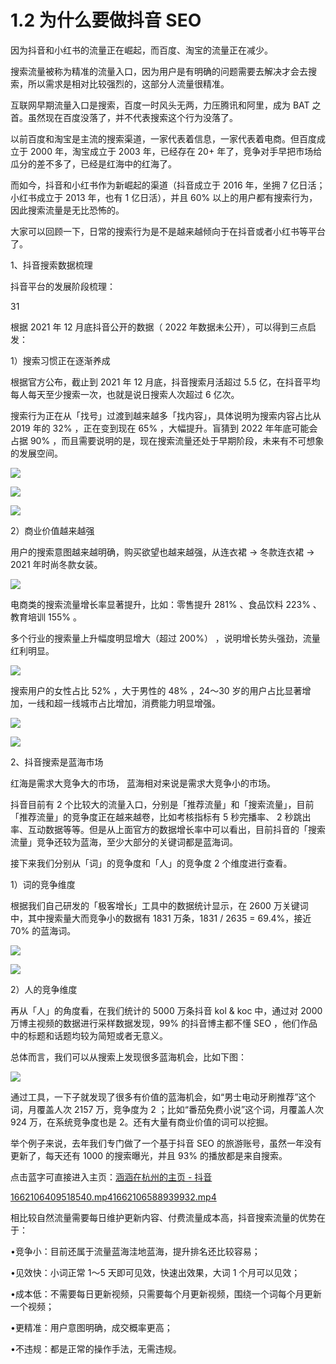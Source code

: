 # 1.2 为什么要做抖音 SEO

因为抖音和小红书的流量正在崛起，而百度、淘宝的流量正在减少。

搜索流量被称为精准的流量入口，因为用户是有明确的问题需要去解决才会去搜索，所以需求是相对比较强烈的，这部分人流量很精准。

互联网早期流量入口是搜索，百度一时风头无两，力压腾讯和阿里，成为 BAT 之首。虽然现在百度没落了，并不代表搜索这个行为没落了。

以前百度和淘宝是主流的搜索渠道，一家代表着信息，一家代表着电商。但百度成立于 2000 年，淘宝成立于 2003 年，已经存在 20+ 年了，竞争对手早把市场给瓜分的差不多了，已经是红海中的红海了。

而如今，抖音和小红书作为新崛起的渠道（抖音成立于 2016 年，坐拥 7 亿日活；小红书成立于 2013 年，也有 1 亿日活），并且 60% 以上的用户都有搜索行为，因此搜索流量是无比恐怖的。

大家可以回顾一下，日常的搜索行为是不是越来越倾向于在抖音或者小红书等平台了。

1、抖音搜索数据梳理

抖音平台的发展阶段梳理：

31

根据 2021 年 12 月底抖音公开的数据（ 2022 年数据未公开），可以得到三点启发：

1）搜索习惯正在逐渐养成

根据官方公布，截止到 2021 年 12 月底，抖音搜索月活超过 5.5 亿，在抖音平均每人每天至少搜索一次，也就是说日搜索人次超过 6 亿次。

搜索行为正在从「找号」过渡到越来越多「找内容」，具体说明为搜索内容占比从 2019 年的 32% ，正在变到现在 65% ，大幅提升。盲猜到 2022 年年底可能会占据 90% ，而且需要说明的是，现在搜索流量还处于早期阶段，未来有不可想象的发展空间。

![](img/1e7d59491fe9c794aa5f19c2f52a14ee.png)

![](img/2ea991052445921e645fdf4f59954f51.png)

![](img/922c7c6a41ba777613bc1c18905525af.png)

2）商业价值越来越强

用户的搜索意图越来越明确，购买欲望也越来越强，从连衣裙 -> 冬款连衣裙 -> 2021 年时尚冬款女装。

![](img/a6de22d6c6b7485754d5ea57c39f155b.png)

电商类的搜索流量增长率显著提升，比如：零售提升 281% 、食品饮料 223% 、教育培训 155% 。

多个行业的搜索量上升幅度明显增大（超过 200%） ，说明增长势头强劲，流量红利明显。

![](img/0c37c5be46ee52f0e197c03477b06ab5.png)

搜索用户的女性占比 52% ，大于男性的 48% ，24～30 岁的用户占比显著增加，一线和超一线城市占比增加，消费能力明显增强。

![](img/191ee3a4413b4b7b4f22fbc9bef277a2.png)

![](img/16045b05e28ef15514b09fdc2a8e35a9.png)

2、抖音搜索是蓝海市场

红海是需求大竞争大的市场， 蓝海相对来说是需求大竞争小的市场。

抖音目前有 2 个比较大的流量入口，分别是「推荐流量」和「搜索流量」，目前「推荐流量」的竞争度正在越来越卷，比如考核指标有 5 秒完播率、 2 秒跳出率、互动数据等等。但是从上面官方的数据增长率中可以看出，目前抖音的「搜索流量」竞争还较为蓝海，至少大部分的关键词都是蓝海词。

接下来我们分别从「词」的竞争度和「人」的竞争度 2 个维度进行查看。

1）词的竞争维度

根据我们自己研发的「极客增长」工具中的数据统计显示，在 2600 万关键词中，其中搜索量大而竞争小的数据有 1831 万条，1831 / 2635 = 69.4%，接近 70% 的蓝海词。

![](img/cc45305bf435baf97e64623f06d108b3.png)

![](img/e09e3ec9cfad4407604fb4933ad51158.png)

2）人的竞争维度

再从「人」的角度看，在我们统计的 5000 万条抖音 kol & koc 中，通过对 2000 万博主视频的数据进行采样数据发现，99% 的抖音博主都不懂 SEO ，他们作品中的标题和话题均较为简短或者无意义。

总体而言，我们可以从搜索上发现很多蓝海机会，比如下图：

![](img/33c48e327715bc27013eece0758047a7.png)

通过工具，一下子就发现了很多有价值的蓝海机会，如“男士电动牙刷推荐”这个词，月覆盖人次 2157 万，竞争度为 2 ；比如“番茄免费小说”这个词，月覆盖人次 924 万，在系统竞争度也是 2。还有大量有商业价值的词可以挖掘。

举个例子来说，去年我们专门做了一个基于抖音 SEO 的旅游账号，虽然一年没有更新了，每天还有 1000 的搜索曝光，并且 93% 的播放都是来自搜索。

点击蓝字可直接进入主页：[涵涵在杭州的主页 - 抖音](https://www.douyin.com/user/MS4wLjABAAAAu7pVcXoW8WD9UtQYBu_T1ioTZkW-tRNuS_d9SfUE852vKCzU6WUdL0aLRlF_bFgN)

[1662106409518540.mp4](https://search01.shengcaiyoushu.com/upload/doc/XEb4d9F4WogubixyOM9cMVeen0d/KRIcbE66ho7KNtx8seBcUbyFnfc)[1662106588939932.mp4](https://search01.shengcaiyoushu.com/upload/doc/XEb4d9F4WogubixyOM9cMVeen0d/W3bcb8lOuoUpjNxcYD2cFOwVnWh)

相比较自然流量需要每日维护更新内容、付费流量成本高，抖音搜索流量的优势在于：

•竞争小：目前还属于流量蓝海洼地蓝海，提升排名还比较容易；

•见效快：小词正常 1～5 天即可见效，快速出效果，大词 1 个月可以见效；

•成本低：不需要每日更新视频，只需要每个月更新视频，围绕一个词每个月更新一个视频；

•更精准：用户意图明确，成交概率更高；

•不违规：都是正常的操作手法，无需违规。